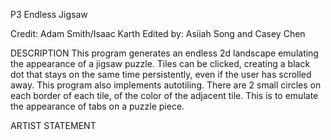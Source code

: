 P3 Endless Jigsaw

Credit: Adam Smith/Isaac Karth 
Edited by: Asiiah Song and Casey Chen

DESCRIPTION
This program generates an endless 2d landscape emulating the appearance of a jigsaw puzzle.  Tiles can be clicked, creating a black dot that stays on the same time persistently, even if the user has scrolled away.  This program also implements autotiling.  There are 2 small circles on each border of each tile, of the color of the adjacent tile.  This is to emulate the appearance of tabs on a puzzle piece.

ARTIST STATEMENT
